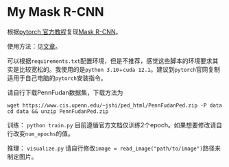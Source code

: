 # My Mask R-CNN
根据[pytorch 官方教程](https://pytorch.org/tutorials/intermediate/torchvision_tutorial.html)复现[Mask R-CNN](https://export.arxiv.org/pdf/1703.06870.pdf)。

使用方法：见[文章](https://meteorcollector.github.io/2024/03/Mask-RCNN-reproduce/)。

可以根据`requirements.txt`配置环境，但是不推荐，感觉这些脚本的环境要求其实是比较宽松的。我使用的是`python 3.10`+`cuda 12.1`。建议到`pytorch`官网复制适用于自己电脑的`pytorch`安装指令。

请自行下载PennFudan数据集，下载方法为

```
wget https://www.cis.upenn.edu/~jshi/ped_html/PennFudanPed.zip -P data
cd data && unzip PennFudanPed.zip
```

训练：
`python train.py`
目前遵循官方文档仅训练2个epoch。如果想要修改请自行改变`num_epochs`的值。

推理：
`visualize.py`
请自行修改`image = read_image("path/to/image")`路径来制定图片。